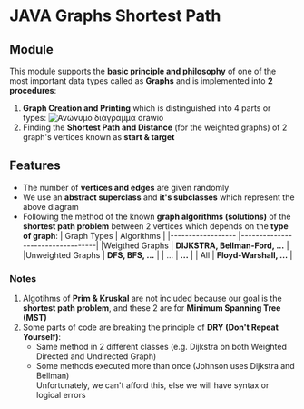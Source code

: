 # JAVA Graphs Shortest Path
## Module
This module supports the **basic principle and philosophy** of one of the most important data types called as **Graphs** and is implemented into **2 procedures**:
1. **Graph Creation and Printing** which is distinguished into 4 parts or types:
![Ανώνυμο διάγραμμα drawio](https://github.com/user-attachments/assets/6dfdb800-5da4-4f84-8935-ee5d259fcca8)
2. Finding the **Shortest Path and Distance** (for the weighted graphs) of 2 graph's vertices known as **start & target**

## Features
- The number of **vertices and edges** are given randomly
- We use an **abstract superclass** and **it's subclasses** which represent the above diagram
- Following the method of the known **graph algorithms (solutions)** of the **shortest path problem** between 2 vertices which depends on the **type of graph**:
  | Graph Types        | Algorithms                       |
  |------------------  |----------------------------------|
  |Weigthed Graphs     | **DIJKSTRA, Bellman-Ford, ...**  |
  |Unweighted Graphs   | **DFS, BFS, ...**                |
  | ...                | **...**                          |
  | All                | **Floyd-Warshall, ...**          |

### Notes
1. Algotihms of **Prim & Kruskal** are not included because our goal is the **shortest path problem**, and these 2 are for **Minimum Spanning Tree (MST)**
2. Some parts of code are breaking the principle of **DRY (Don't Repeat Yourself)**:
   - Same method in 2 different classes (e.g. Dijkstra on both Weighted Directed and Undirected Graph)
   - Some methods executed more than once (Johnson uses Dijkstra and Bellman)<br>
   Unfortunately, we can't afford this, else we will have syntax or logical errors
